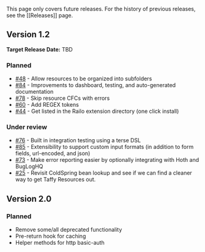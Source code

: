 This page only covers future releases. For the history of previous releases, see the [[Releases]] page.

## Version 1.2
**Target Release Date:** TBD
### Planned
* [\#48](https://github.com/atuttle/taffy/issues/48) - Allow resources to be organized into subfolders
* [\#84](https://github.com/atuttle/taffy/issues/84) - Improvements to dashboard, testing, and auto-generated documentation
* [\#78](https://github.com/atuttle/taffy/issues/78) - Skip resource CFCs with errors
* [\#60](https://github.com/atuttle/taffy/issues/60) - Add REGEX tokens
* [\#44](https://github.com/atuttle/taffy/issues/44) - Get listed in the Railo extension directory (one click install)

### Under review
* [\#76](https://github.com/atuttle/taffy/issues/76) - Built in integration testing using a terse DSL
* [\#85](https://github.com/atuttle/taffy/issues/85) - Extensibility to support custom input formats (in addition to form fields, url-encoded, and json)
* [\#73](https://github.com/atuttle/taffy/issues/73) - Make error reporting easier by optionally integrating with Hoth and BugLogHQ
* [\#25](https://github.com/atuttle/taffy/issues/25) - Revisit ColdSpring bean lookup and see if we can find a cleaner way to get Taffy Resources out.

## Version 2.0

### Planned
* Remove some/all deprecated functionality
* Pre-return hook for caching
* Helper methods for http basic-auth
